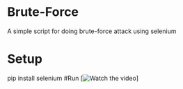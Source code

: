 # Brute-Force
A simple script for doing brute-force attack using selenium
# Setup
pip install selenium
#Run
[![Watch the video](https://github.com/mohammadkamrani/Brute-Force/blob/main/ezgif.com-video-to-gif.gif)]
